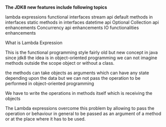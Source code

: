 **The JDK8 new features include following topics**

lambda expressions
functional interfaces
stream api
default methods in interfaces
static methods in interfaces
datetime api
Optional
Collection api enhancements
Concurrency api enhancements
IO functionalities enhancements

What is Lambda Expression

This is the functional programming style fairly old but new concept in java since jdk8
the idea is in object-oriented programming we can not imagine methods outside the scope 
object or without a class.

the methods can take objects as arguments which can have any state depending upon 
the data but we can not pass the operation to be performed in object-oriented programming

We have to write the operations in methods itself which is receiving the objects

The Lambda expressions overcome this problem by allowing to pass the operation or behaviour in general 
to be passed as an argument of a method or at the place where it has to be used.







